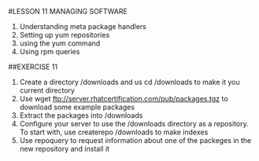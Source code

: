#LESSON 11 MANAGING SOFTWARE

1. Understanding meta package handlers
2. Setting up yum repositories
3. using the yum command
4. Using rpm queries


##EXERCISE 11

1. Create a directory /downloads and us cd /downloads to make it you current directory
2. Use wget ftp://server.rhatcertification.com/pub/packages.tgz to download some example packages
3. Extract the packages into /downloads
4. Configure your server to use the /downloads directory as a repository. To start with, use createrepo /downloads to make indexes
5. Use repoquery to request information about one of the packeges in the new repository and install it

    